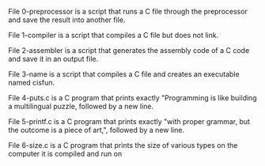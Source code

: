 File 0-preprocessor is a script that runs a C file through the preprocessor and save the result into another file.<br />

File 1-compiler is a script that compiles a C file but does not link.<br />

File 2-assembler is a script that generates the assembly code of a C code and save it in an output file.<br />

File 3-name is a script that compiles a C file and creates an executable named cisfun.<br />

File 4-puts.c is a C program that prints exactly "Programming is like building a multilingual puzzle, followed by a new line.<br />

File 5-printf.c is a C program that prints exactly "with proper grammar, but the outcome is a piece of art,", followed by a new line.<br />

File 6-size.c is a C program that prints the size of various types on the computer it is compiled and run on<br/>
